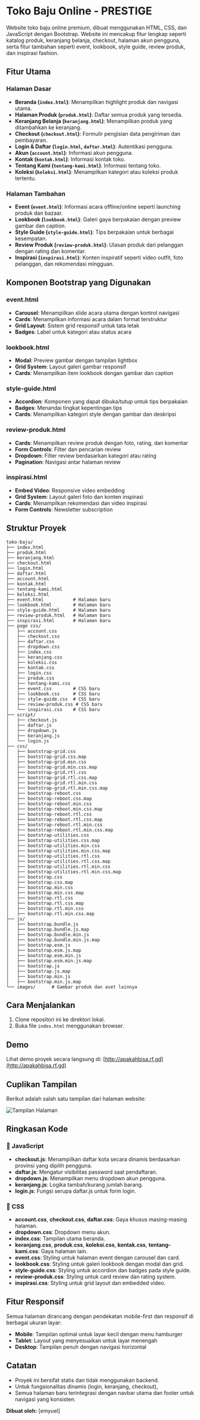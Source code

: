 # Toko Baju Online - PRESTIGE

Website toko baju online premium, dibuat menggunakan HTML, CSS, dan JavaScript dengan Bootstrap. Website ini mencakup fitur lengkap seperti katalog produk, keranjang belanja, checkout, halaman akun pengguna, serta fitur tambahan seperti event, lookbook, style guide, review produk, dan inspirasi fashion.

## Fitur Utama

### Halaman Dasar
- **Beranda (`index.html`)**: Menampilkan highlight produk dan navigasi utama.
- **Halaman Produk (`produk.html`)**: Daftar semua produk yang tersedia.
- **Keranjang Belanja (`keranjang.html`)**: Menampilkan produk yang ditambahkan ke keranjang.
- **Checkout (`checkout.html`)**: Formulir pengisian data pengiriman dan pembayaran.
- **Login & Daftar (`login.html`, `daftar.html`)**: Autentikasi pengguna.
- **Akun (`account.html`)**: Informasi akun pengguna.
- **Kontak (`kontak.html`)**: Informasi kontak toko.
- **Tentang Kami (`tentang-kami.html`)**: Informasi tentang toko.
- **Koleksi (`koleksi.html`)**: Menampilkan kategori atau koleksi produk tertentu.

### Halaman Tambahan
- **Event (`event.html`)**: Informasi acara offline/online seperti launching produk dan bazaar.
- **Lookbook (`lookbook.html`)**: Galeri gaya berpakaian dengan preview gambar dan caption.
- **Style Guide (`style-guide.html`)**: Tips berpakaian untuk berbagai kesempatan.
- **Review Produk (`review-produk.html`)**: Ulasan produk dari pelanggan dengan rating dan komentar.
- **Inspirasi (`inspirasi.html`)**: Konten inspiratif seperti video outfit, foto pelanggan, dan rekomendasi mingguan.

## Komponen Bootstrap yang Digunakan

### event.html
- **Carousel**: Menampilkan slide acara utama dengan kontrol navigasi
- **Cards**: Menampilkan informasi acara dalam format terstruktur
- **Grid Layout**: Sistem grid responsif untuk tata letak
- **Badges**: Label untuk kategori atau status acara

### lookbook.html
- **Modal**: Preview gambar dengan tampilan lightbox
- **Grid System**: Layout galeri gambar responsif
- **Cards**: Menampilkan item lookbook dengan gambar dan caption

### style-guide.html
- **Accordion**: Komponen yang dapat dibuka/tutup untuk tips berpakaian
- **Badges**: Menandai tingkat kepentingan tips
- **Cards**: Menampilkan kategori style dengan gambar dan deskripsi

### review-produk.html
- **Cards**: Menampilkan review produk dengan foto, rating, dan komentar
- **Form Controls**: Filter dan pencarian review
- **Dropdown**: Filter review berdasarkan kategori atau rating
- **Pagination**: Navigasi antar halaman review

### inspirasi.html
- **Embed Video**: Responsive video embedding
- **Grid System**: Layout galeri foto dan konten inspirasi
- **Cards**: Menampilkan rekomendasi dan video inspirasi
- **Form Controls**: Newsletter subscription

## Struktur Proyek

```
toko-baju/
├── index.html
├── produk.html
├── keranjang.html
├── checkout.html
├── login.html
├── daftar.html
├── account.html
├── kontak.html
├── tentang-kami.html
├── koleksi.html
├── event.html           # Halaman baru
├── lookbook.html        # Halaman baru
├── style-guide.html     # Halaman baru
├── review-produk.html   # Halaman baru
├── inspirasi.html       # Halaman baru
├── page css/
│   ├── account.css
│   ├── checkout.css
│   ├── daftar.css
│   ├── dropdown.css
│   ├── index.css
│   ├── keranjang.css
│   ├── koleksi.css
│   ├── kontak.css
│   ├── login.css
│   ├── produk.css
│   ├── tentang-kami.css
│   ├── event.css        # CSS baru
│   ├── lookbook.css     # CSS baru
│   ├── style-guide.css  # CSS baru
│   ├── review-produk.css # CSS baru
│   └── inspirasi.css    # CSS baru
├── script/
│   ├── checkout.js
│   ├── daftar.js
│   ├── dropdown.js
│   ├── keranjang.js
│   └── login.js
├── css/
│   ├── bootstrap-grid.css
│   ├── bootstrap-grid.css.map
│   ├── bootstrap-grid.min.css
│   ├── bootstrap-grid.min.css.map
│   ├── bootstrap-grid.rtl.css
│   ├── bootstrap-grid.rtl.css.map
│   ├── bootstrap-grid.rtl.min.css
│   ├── bootstrap-grid.rtl.min.css.map
│   ├── bootstrap-reboot.css
│   ├── bootstrap-reboot.css.map
│   ├── bootstrap-reboot.min.css
│   ├── bootstrap-reboot.min.css.map
│   ├── bootstrap-reboot.rtl.css
│   ├── bootstrap-reboot.rtl.css.map
│   ├── bootstrap-reboot.rtl.min.css
│   ├── bootstrap-reboot.rtl.min.css.map
│   ├── bootstrap-utilities.css
│   ├── bootstrap-utilities.css.map
│   ├── bootstrap-utilities.min.css
│   ├── bootstrap-utilities.min.css.map
│   ├── bootstrap-utilities.rtl.css
│   ├── bootstrap-utilities.rtl.css.map
│   ├── bootstrap-utilities.rtl.min.css
│   ├── bootstrap-utilities.rtl.min.css.map
│   ├── bootstrap.css
│   ├── bootstrap.css.map
│   ├── bootstrap.min.css
│   ├── bootstrap.min.css.map
│   ├── bootstrap.rtl.css
│   ├── bootstrap.rtl.css.map
│   ├── bootstrap.rtl.min.css
│   ├── bootstrap.rtl.min.css.map
├── js/
│   ├── bootstrap.bundle.js
│   ├── bootstrap.bundle.js.map
│   ├── bootstrap.bundle.min.js
│   ├── bootstrap.bundle.min.js.map
│   ├── bootstrap.esm.js
│   ├── bootstrap.esm.js.map
│   ├── bootstrap.esm.min.js
│   ├── bootstrap.esm.min.js.map
│   ├── bootstrap.js
│   ├── bootstrap.js.map
│   ├── bootstrap.min.js
│   ├── bootstrap.min.js.map
└── images/      # Gambar produk dan aset lainnya
```

## Cara Menjalankan

1. Clone repositori ini ke direktori lokal.
2. Buka file `index.html` menggunakan browser.

## Demo

Lihat demo proyek secara langsung di:
[http://apakahbisa.rf.gd](http://apakahbisa.rf.gd)

## Cuplikan Tampilan

Berikut adalah salah satu tampilan dari halaman website:

![Tampilan Halaman](https://private-us-east-1.manuscdn.com/sessionFile/XHHsoxUO1RzhuUTPJC7DHV/sandbox/Cz5Fe0N0CatrnyALGLkrjz-images_1748600756435_na1fn_L2hvbWUvdWJ1bnR1L3Byb2plY3RfdG9rb19iYWp1L2RlbW8vc2NyZWVuc2hvdA.png?Policy=eyJTdGF0ZW1lbnQiOlt7IlJlc291cmNlIjoiaHR0cHM6Ly9wcml2YXRlLXVzLWVhc3QtMS5tYW51c2Nkbi5jb20vc2Vzc2lvbkZpbGUvWEhIc294VU8xUnpodVVUUEpDN0RIVi9zYW5kYm94L0N6NUZlME4wQ2F0cm55QUxHTGtyanotaW1hZ2VzXzE3NDg2MDA3NTY0MzVfbmExZm5fTDJodmJXVXZkV0oxYm5SMUwzQnliMnBsWTNSZmRHOXJiMTlpWVdwMUwyUmxiVzh2YzJOeVpXVnVjMmh2ZEEucG5nIiwiQ29uZGl0aW9uIjp7IkRhdGVMZXNzVGhhbiI6eyJBV1M6RXBvY2hUaW1lIjoxNzY3MjI1NjAwfX19XX0_&Key-Pair-Id=K2HSFNDJXOU9YS&Signature=mjsrFOxJi8ExSy0VX4kxPoLqc80bl4308A27VtAk6APfYnsWqrD50HISomf0GXGwwDe4erixm4hqjQQWlJLemTFGYgJh7KDUv4Q8STIdgnFGHigc6-0Y6ToO-MjVhjRlpRVVDG4Gr46hCSWpE4xJ5zP2-pdZ-ELi8yxjUPoeQva0ULhws4uj5hGMD02xdURGQlb9xGZazaCWFACQkQAEqF0zqj-x63lxBd-jLLEThm3ee-XQ18w~i0bmEOnM4EydixYkrwUy5UEy6mnNRQfnEH25z0qUBcNrF07L5ylsNc0V8FFbDdprBcSogo5DiejvpYO0T74ttfT1LiJ2pgafgQ__)

## Ringkasan Kode

### 🔧 JavaScript
- **checkout.js**: Menampilkan daftar kota secara dinamis berdasarkan provinsi yang dipilih pengguna.
- **daftar.js**: Mengatur visibilitas password saat pendaftaran.
- **dropdown.js**: Menampilkan menu dropdown akun pengguna.
- **keranjang.js**: Logika tambah/kurang jumlah barang.
- **login.js**: Fungsi serupa daftar.js untuk form login.

### 🎨 CSS
- **account.css**, **checkout.css**, **daftar.css**: Gaya khusus masing-masing halaman.
- **dropdown.css**: Dropdown menu akun.
- **index.css**: Tampilan utama beranda.
- **keranjang.css**, **produk.css**, **koleksi.css**, **kontak.css**, **tentang-kami.css**: Gaya halaman lain.
- **event.css**: Styling untuk halaman event dengan carousel dan card.
- **lookbook.css**: Styling untuk galeri lookbook dengan modal dan grid.
- **style-guide.css**: Styling untuk accordion dan badges pada style guide.
- **review-produk.css**: Styling untuk card review dan rating system.
- **inspirasi.css**: Styling untuk grid layout dan embedded video.

## Fitur Responsif

Semua halaman dirancang dengan pendekatan mobile-first dan responsif di berbagai ukuran layar:
- **Mobile**: Tampilan optimal untuk layar kecil dengan menu hamburger
- **Tablet**: Layout yang menyesuaikan untuk layar menengah
- **Desktop**: Tampilan penuh dengan navigasi horizontal

## Catatan

- Proyek ini bersifat statis dan tidak menggunakan backend.
- Untuk fungsionalitas dinamis (login, keranjang, checkout),
- Semua halaman baru terintegrasi dengan navbar utama dan footer untuk navigasi yang konsisten.

**Dibuat oleh:** [emyuel]
